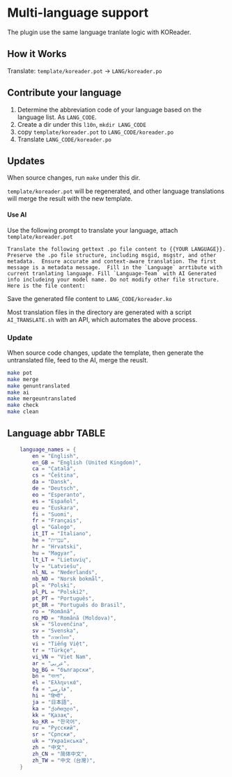 # Multi-language support

The plugin use the same language tranlate logic with KOReader.

## How it Works

Translate: `template/koreader.pot` -> `LANG/koreader.po`

## Contribute your language

1. Determine the abbreviation code of your language based on the language list.  As `LANG_CODE`.
2. Create a dir under this `l10n`, `mkdir LANG_CODE`
3. copy `template/koreader.pot` to `LANG_CODE/koreader.po`
4. Translate `LANG_CODE/koreader.po`

## Updates

When source changes, run `make` under this dir.

`template/koreader.pot` will be regenerated, and other language translations will merge the result with the new template.

#### Use AI

Use the following prompt to translate your language, attach `template/koreader.pot` 

```
Translate the following gettext .po file content to {{YOUR LANGUAGE}}.  Preserve the .po file structure, including msgid, msgstr, and other metadata.  Ensure accurate and context-aware translation. The first message is a metadata message.  Fill in the `Language` arrtibute with current tranlating language. Fill `Language-Team` with AI Generated info includeing your model name. Do not modify other file structure. Here is the file content:
```

Save the generated file content to `LANG_CODE/koreader.ko`

Most translation files in the directory are generated with a script `AI_TRANSLATE.sh` with an API, which automates the above process.

### Update

When source code changes, update the template, then generate the untranslated file, feed to the AI, merge the reuslt.

```bash
make pot
make merge
make genuntranslated
make ai
make mergeuntranslated
make check
make clean
```

## Language abbr TABLE

```lua
    language_names = {
        en = "English",
        en_GB = "English (United Kingdom)",
        ca = "Catalá",
        cs = "Čeština",
        da = "Dansk",
        de = "Deutsch",
        eo = "Esperanto",
        es = "Español",
        eu = "Euskara",
        fi = "Suomi",
        fr = "Français",
        gl = "Galego",
        it_IT = "Italiano",
        he = "עִבְרִית",
        hr = "Hrvatski",
        hu = "Magyar",
        lt_LT = "Lietuvių",
        lv = "Latviešu",
        nl_NL = "Nederlands",
        nb_NO = "Norsk bokmål",
        pl = "Polski",
        pl_PL = "Polski2",
        pt_PT = "Português",
        pt_BR = "Português do Brasil",
        ro = "Română",
        ro_MD = "Română (Moldova)",
        sk = "Slovenčina",
        sv = "Svenska",
        th = "ภาษาไทย",
        vi = "Tiếng Việt",
        tr = "Türkçe",
        vi_VN = "Viet Nam",
        ar = "عربى",
        bg_BG = "български",
        bn = "বাংলা",
        el = "Ελληνικά",
        fa = "فارسی",
        hi = "हिन्दी",
        ja = "日本語",
        ka = "ქართული",
        kk = "Қазақ",
        ko_KR = "한국어",
        ru = "Русский",
        sr = "Српски",
        uk = "Українська",
        zh = "中文",
        zh_CN = "简体中文",
        zh_TW = "中文（台灣)",
    }
```